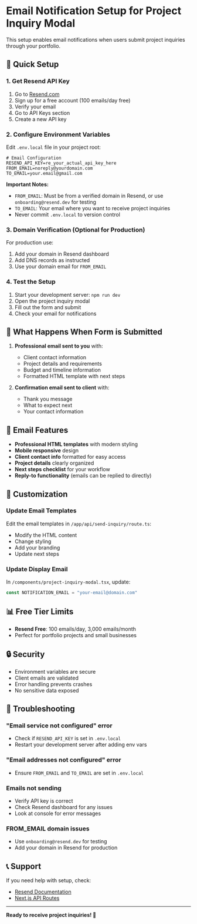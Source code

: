 # Email Notification Setup for Project Inquiry Modal

This setup enables email notifications when users submit project inquiries through your portfolio.

## 🚀 Quick Setup

### 1. Get Resend API Key
1. Go to [Resend.com](https://resend.com)
2. Sign up for a free account (100 emails/day free)
3. Verify your email
4. Go to API Keys section
5. Create a new API key

### 2. Configure Environment Variables
Edit `.env.local` file in your project root:

```env
# Email Configuration
RESEND_API_KEY=re_your_actual_api_key_here
FROM_EMAIL=noreply@yourdomain.com
TO_EMAIL=your.email@gmail.com
```

**Important Notes:**
- `FROM_EMAIL`: Must be from a verified domain in Resend, or use `onboarding@resend.dev` for testing
- `TO_EMAIL`: Your email where you want to receive project inquiries
- Never commit `.env.local` to version control

### 3. Domain Verification (Optional for Production)
For production use:
1. Add your domain in Resend dashboard
2. Add DNS records as instructed
3. Use your domain email for `FROM_EMAIL`

### 4. Test the Setup
1. Start your development server: `npm run dev`
2. Open the project inquiry modal
3. Fill out the form and submit
4. Check your email for notifications

## 📧 What Happens When Form is Submitted

1. **Professional email sent to you** with:
   - Client contact information
   - Project details and requirements
   - Budget and timeline information
   - Formatted HTML template with next steps

2. **Confirmation email sent to client** with:
   - Thank you message
   - What to expect next
   - Your contact information

## 🎨 Email Features

- **Professional HTML templates** with modern styling
- **Mobile responsive** design
- **Client contact info** formatted for easy access
- **Project details** clearly organized
- **Next steps checklist** for your workflow
- **Reply-to functionality** (emails can be replied to directly)

## 🔧 Customization

### Update Email Templates
Edit the email templates in `/app/api/send-inquiry/route.ts`:
- Modify the HTML content
- Change styling
- Add your branding
- Update next steps

### Update Display Email
In `/components/project-inquiry-modal.tsx`, update:
```typescript
const NOTIFICATION_EMAIL = "your-email@domain.com"
```

## 📊 Free Tier Limits
- **Resend Free**: 100 emails/day, 3,000 emails/month
- Perfect for portfolio projects and small businesses

## 🔒 Security
- Environment variables are secure
- Client emails are validated
- Error handling prevents crashes
- No sensitive data exposed

## 🐛 Troubleshooting

### "Email service not configured" error
- Check if `RESEND_API_KEY` is set in `.env.local`
- Restart your development server after adding env vars

### "Email addresses not configured" error  
- Ensure `FROM_EMAIL` and `TO_EMAIL` are set in `.env.local`

### Emails not sending
- Verify API key is correct
- Check Resend dashboard for any issues
- Look at console for error messages

### FROM_EMAIL domain issues
- Use `onboarding@resend.dev` for testing
- Add your domain in Resend for production

## 📞 Support
If you need help with setup, check:
- [Resend Documentation](https://resend.com/docs)
- [Next.js API Routes](https://nextjs.org/docs/api-routes/introduction)

---

**Ready to receive project inquiries! 🎉**
